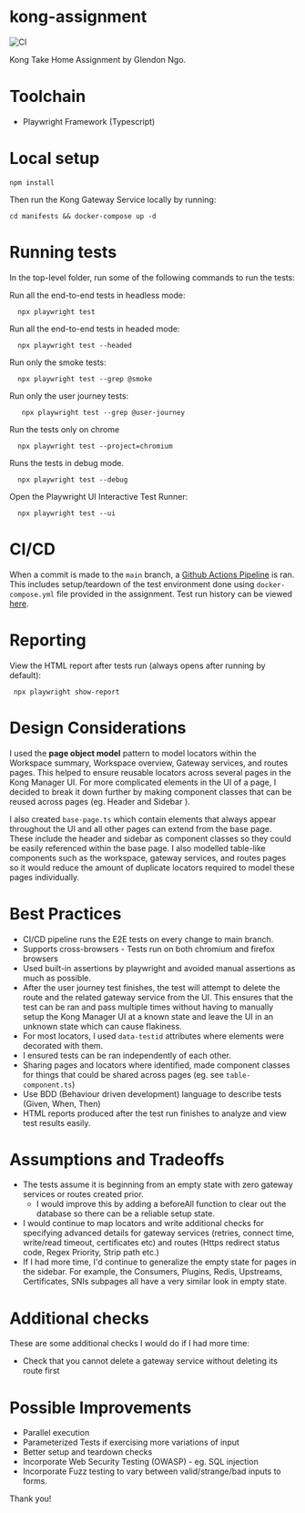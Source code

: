 # kong-assignment
![CI](https://github.com/rusty22/kong-assignment/actions/workflows/playwright.yml/badge.svg)

Kong Take Home Assignment by Glendon Ngo.

# Toolchain
- Playwright Framework (Typescript)

# Local setup
```
npm install
```

Then run the Kong Gateway Service locally by running:
```
cd manifests && docker-compose up -d
```

# Running tests

In the top-level folder, run some of the following commands to run the tests:

Run all the end-to-end tests in headless mode:
```
  npx playwright test
```

Run all the end-to-end tests in headed mode:
```
  npx playwright test --headed
```

Run only the smoke tests:
```
  npx playwright test --grep @smoke
```

Run only the user journey tests:
```
   npx playwright test --grep @user-journey
```

Run the tests only on chrome
``` 
  npx playwright test --project=chromium
```

Runs the tests in debug mode.
```  
  npx playwright test --debug
```

Open the Playwright UI Interactive Test Runner:
```
  npx playwright test --ui
```
# CI/CD

When a commit is made to the `main` branch, a [Github Actions Pipeline](.github\workflows\playwright.yml) is ran. This includes setup/teardown of the test environment done using `docker-compose.yml` file provided in the assignment. Test run history can be viewed [here](https://github.com/rusty22/kong-assignment/actions).

# Reporting
View the HTML report after tests run (always opens after running by default):
```
 npx playwright show-report
```

# Design Considerations

I used the **page object model** pattern to model locators within the Workspace summary, Workspace overview, Gateway services, and routes pages. This helped to ensure reusable locators across several pages in the Kong Manager UI. For more complicated elements in the UI of a page, I decided to break it down further by making component classes that can be reused across pages (eg. Header and Sidebar ).

I also created `base-page.ts` which contain elements that always appear throughout the UI and all other pages can extend from the base page. These include the header and sidebar as component classes so they could be easily referenced within the base page. I also modelled table-like components such as the workspace, gateway services, and routes pages so it would reduce the amount of duplicate locators required to model these pages individually.

# Best Practices
- CI/CD pipeline runs the E2E tests on every change to main branch.
- Supports cross-browsers - Tests run on both chromium and firefox browsers
- Used built-in assertions by playwright and avoided manual assertions as much as possible.
- After the user journey test finishes, the test will attempt to delete the route and the related gateway service from the UI. This ensures that the test can be ran and pass multiple times without having to manually setup the Kong Manager UI at a known state and leave the UI in an unknown state which can cause flakiness.
- For most locators, I used `data-testid` attributes where elements were decorated with them.
- I ensured tests can be ran independently of each other.
- Sharing pages and locators where identified, made component classes for things that could be shared across pages (eg. see `table-component.ts`)
- Use BDD (Behaviour driven development) language to describe tests (Given, When, Then)
- HTML reports produced after the test run finishes to analyze and view test results easily.

# Assumptions and Tradeoffs

- The tests assume it is beginning from an empty state with zero gateway services or routes created prior.
  - I would improve this by adding a beforeAll function to clear out the database so there can be a reliable setup state.
- I would continue to map locators and write additional checks for specifying advanced details for gateway services (retries, connect time, write/read timeout, certificates etc) and routes (Https redirect status code, Regex Priority, Strip path etc.)
- If I had more time, I'd continue to generalize the empty state for pages in the sidebar. For example, the Consumers, Plugins, Redis, Upstreams, Certificates, SNIs subpages all have a very similar look in empty state.

# Additional checks

These are some additional checks I would do if I had more time:
- Check that you cannot delete a gateway service without deleting its route first

# Possible Improvements
- Parallel execution
- Parameterized Tests if exercising more variations of input
- Better setup and teardown checks
- Incorporate Web Security Testing (OWASP) - eg. SQL injection
- Incorporate Fuzz testing to vary between valid/strange/bad inputs to forms.

Thank you!